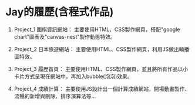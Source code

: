 # Jay的履歷(含程式作品)

1. Project_1 圍棋資訊網站：
主要使用HTML、CSS製作網頁，搭配"google chart"圖表及"canvas-nest"製作動態特效。

2. Project_2 日本旅遊網站：
主要使用HTML、CSS製作網頁，利用JS做出輪播圖特效。

3. Project_3 履歷首頁：
主要使用HTML、CSS製作網頁，並且將所有作品以小卡片方式呈現在網站中，再加入bubble(泡泡)效果。

4. Project_4 成績計算：
主要使用JS設計出一個計算成績網站，開場動畫製作、流暢的新增與刪除、排序演算法等…